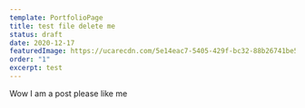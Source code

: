 ```yaml
---
template: PortfolioPage
title: test file delete me
status: draft
date: 2020-12-17
featuredImage: https://ucarecdn.com/5e14eac7-5405-429f-bc32-88b26741be54/
order: "1"
excerpt: test
---
```

Wow I am a post please like me
